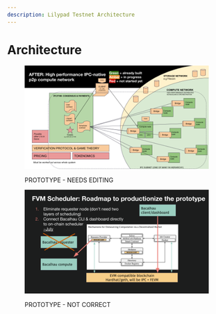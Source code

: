```yaml
---
description: Lilypad Testnet Architecture
---
```


# Architecture

<figure><img src="../.gitbook/assets/lilypad arch.png" alt=""><figcaption><p>PROTOTYPE - NEEDS EDITING</p></figcaption></figure>



<figure><img src="../.gitbook/assets/lilypad architecture 1.png" alt=""><figcaption><p>PROTOTYPE - NOT CORRECT</p></figcaption></figure>
